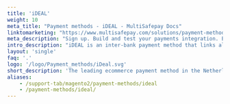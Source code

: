 ```yaml
---
title: 'iDEAL'
weight: 10
meta_title: "Payment methods - iDEAL - MultiSafepay Docs"
linktomarketing: "https://www.multisafepay.com/solutions/payment-methods/ideal"
meta_description: "Sign up. Build and test your payments integration. Explore our products and services. Use our API Reference, SDKs, and wrappers. Get support."
intro_description: "iDEAL is an inter-bank payment method that links all major Dutch retail banks. Customers pay via a mobile banking app or in their own internet banking environment. Settlement is guaranteed and cannot be reversed by the customer."
layout: 'single'
faq: '.'
logo: '/logo/Payment_methods/iDeal.svg' 
short_description: 'The leading ecommerce payment method in the Netherlands connecting all major Dutch banks.'
aliases:
    - /support-tab/magento2/payment-methods/ideal
    - /payment-methods/ideal/
---
```

